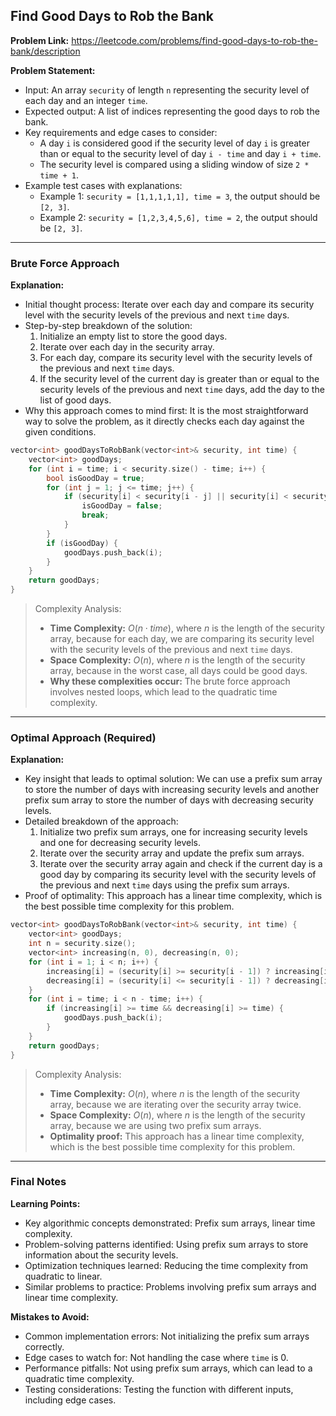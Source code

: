 ## Find Good Days to Rob the Bank
**Problem Link:** https://leetcode.com/problems/find-good-days-to-rob-the-bank/description

**Problem Statement:**
- Input: An array `security` of length `n` representing the security level of each day and an integer `time`.
- Expected output: A list of indices representing the good days to rob the bank.
- Key requirements and edge cases to consider:
  - A day `i` is considered good if the security level of day `i` is greater than or equal to the security level of day `i - time` and day `i + time`.
  - The security level is compared using a sliding window of size `2 * time + 1`.
- Example test cases with explanations:
  - Example 1: `security = [1,1,1,1,1], time = 3`, the output should be `[2, 3]`.
  - Example 2: `security = [1,2,3,4,5,6], time = 2`, the output should be `[2, 3]`.

---

### Brute Force Approach
**Explanation:**
- Initial thought process: Iterate over each day and compare its security level with the security levels of the previous and next `time` days.
- Step-by-step breakdown of the solution:
  1. Initialize an empty list to store the good days.
  2. Iterate over each day in the security array.
  3. For each day, compare its security level with the security levels of the previous and next `time` days.
  4. If the security level of the current day is greater than or equal to the security levels of the previous and next `time` days, add the day to the list of good days.
- Why this approach comes to mind first: It is the most straightforward way to solve the problem, as it directly checks each day against the given conditions.

```cpp
vector<int> goodDaysToRobBank(vector<int>& security, int time) {
    vector<int> goodDays;
    for (int i = time; i < security.size() - time; i++) {
        bool isGoodDay = true;
        for (int j = 1; j <= time; j++) {
            if (security[i] < security[i - j] || security[i] < security[i + j]) {
                isGoodDay = false;
                break;
            }
        }
        if (isGoodDay) {
            goodDays.push_back(i);
        }
    }
    return goodDays;
}
```

> Complexity Analysis:
> - **Time Complexity:** $O(n \cdot time)$, where $n$ is the length of the security array, because for each day, we are comparing its security level with the security levels of the previous and next `time` days.
> - **Space Complexity:** $O(n)$, where $n$ is the length of the security array, because in the worst case, all days could be good days.
> - **Why these complexities occur:** The brute force approach involves nested loops, which lead to the quadratic time complexity.

---

### Optimal Approach (Required)
**Explanation:**
- Key insight that leads to optimal solution: We can use a prefix sum array to store the number of days with increasing security levels and another prefix sum array to store the number of days with decreasing security levels.
- Detailed breakdown of the approach:
  1. Initialize two prefix sum arrays, one for increasing security levels and one for decreasing security levels.
  2. Iterate over the security array and update the prefix sum arrays.
  3. Iterate over the security array again and check if the current day is a good day by comparing its security level with the security levels of the previous and next `time` days using the prefix sum arrays.
- Proof of optimality: This approach has a linear time complexity, which is the best possible time complexity for this problem.

```cpp
vector<int> goodDaysToRobBank(vector<int>& security, int time) {
    vector<int> goodDays;
    int n = security.size();
    vector<int> increasing(n, 0), decreasing(n, 0);
    for (int i = 1; i < n; i++) {
        increasing[i] = (security[i] >= security[i - 1]) ? increasing[i - 1] + 1 : 0;
        decreasing[i] = (security[i] <= security[i - 1]) ? decreasing[i - 1] + 1 : 0;
    }
    for (int i = time; i < n - time; i++) {
        if (increasing[i] >= time && decreasing[i] >= time) {
            goodDays.push_back(i);
        }
    }
    return goodDays;
}
```

> Complexity Analysis:
> - **Time Complexity:** $O(n)$, where $n$ is the length of the security array, because we are iterating over the security array twice.
> - **Space Complexity:** $O(n)$, where $n$ is the length of the security array, because we are using two prefix sum arrays.
> - **Optimality proof:** This approach has a linear time complexity, which is the best possible time complexity for this problem.

---

### Final Notes

**Learning Points:**
- Key algorithmic concepts demonstrated: Prefix sum arrays, linear time complexity.
- Problem-solving patterns identified: Using prefix sum arrays to store information about the security levels.
- Optimization techniques learned: Reducing the time complexity from quadratic to linear.
- Similar problems to practice: Problems involving prefix sum arrays and linear time complexity.

**Mistakes to Avoid:**
- Common implementation errors: Not initializing the prefix sum arrays correctly.
- Edge cases to watch for: Not handling the case where `time` is 0.
- Performance pitfalls: Not using prefix sum arrays, which can lead to a quadratic time complexity.
- Testing considerations: Testing the function with different inputs, including edge cases.